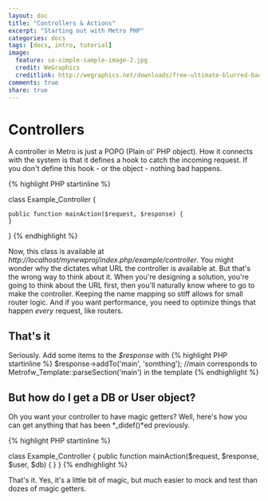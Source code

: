 ```yaml
---
layout: doc
title: "Controllers & Actions"
excerpt: "Starting out with Metro PHP"
categories: docs
tags: [docs, intro, tutorial]
image:
  feature: so-simple-sample-image-2.jpg
  credit: WeGraphics
  creditlink: http://wegraphics.net/downloads/free-ultimate-blurred-background-pack/
comments: true
share: true
---
```


Controllers
=======
A controller in Metro is just a POPO (Plain ol' PHP object).  How it connects with the system is that it defines a hook
to catch the incoming request.  If you don't define this hook - or the object - nothing bad happens.

{% highlight PHP startinline %}

class Example_Controller {

    public function mainAction($request, $response) {
    }
}
{% endhighlight %}

Now, this class is available at *http://localhost/mynewproj/index.php/example/controller*.  You might wonder why the
dictates what URL the controller is available at.  But that's the wrong way to think about it.  When you're designing
a solution, you're going to think about the URL first, then you'll naturally know where to go to make the controller.
Keeping the name mapping so stiff allows for small router logic.  And if you want performance, you need to optimize
things that happen *every* request, like routers.

That's it
----

Seriously.  Add some items to the *$response* with 
{% highlight PHP startinline %}
$response->addTo('main', 'somthing');  //main corresponds to Metrofw_Template::parseSection('main') in the template
{% endhighlight %}

But how do I get a DB or User object?
----
Oh you want your controller to have magic getters?  Well, here's how you can get anything that has been *_didef()*ed 
previously.

{% highlight PHP startinline %}

class Example_Controller {
    public function mainAction($request, $response, $user, $db) {
    }
}
{% endhighlight %}

That's it.  Yes, it's a little bit of magic, but much easier to mock and test than dozes of magic getters.
